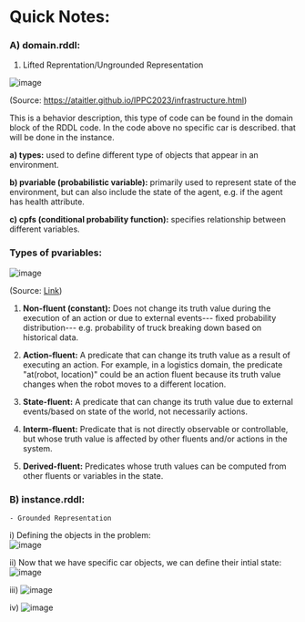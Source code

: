 # Quick Notes:

### A) domain.rddl:
  1.  Lifted Reprentation/Ungrounded Representation
   

![image](https://user-images.githubusercontent.com/129742046/232253763-e7a87679-2796-4a95-b909-97a35cc9a7f6.png)

(Source: https://ataitler.github.io/IPPC2023/infrastructure.html)

This is a behavior description, this type of code can be found in the domain block of the RDDL code. In the code above no specific car is described. that will be done in the instance.


**a) types:** used to define different type of objects that appear in an environment.

**b) pvariable (probabilistic variable):** primarily used to represent state of the environment, but can also include the state of the agent, e.g. if the agent has health attribute.

**c) cpfs (conditional probability function):** specifies relationship between different variables.


### Types of pvariables:

![image](https://user-images.githubusercontent.com/129742046/232253581-a46eecbf-3e7f-4958-9fce-587c258b971b.png)

(Source: [Link](https://github.com/ataitler/pyRDDLGym/blob/main/docs/rddlgraph.png))


 1. **Non-fluent (constant):** Does not change its truth value during the execution of an action or due to external events--- fixed probability distribution--- e.g. probability of truck breaking down based on historical data.
    
 2. **Action-fluent:** A predicate that can change its truth value as a result of executing an action. For example, in a logistics domain, the predicate "at(robot, location)" could be an action fluent because its truth value changes when the robot moves to a different location.
    
 3. **State-fluent:** A predicate that can change its truth value due to external events/based on state of the world, not necessarily actions. 
    
 4. **Interm-fluent:** Predicate that is not directly observable or controllable, but whose truth value is affected by other fluents and/or actions in the system.
    
 5. **Derived-fluent:** Predicates whose truth values can be computed from other fluents or variables in the state. 
    
    
    
### B) instance.rddl:
    - Grounded Representation
    
    
i) Defining the objects in the problem:    
![image](https://user-images.githubusercontent.com/129742046/232256799-94255e80-3384-4f65-9dda-b7aa54dda466.png)


ii) Now that we have specific car objects, we can define their intial state:
![image](https://user-images.githubusercontent.com/129742046/232256845-08d0f2a0-3e6c-46fe-a683-2ee07aae6d06.png)

iii)
![image](https://user-images.githubusercontent.com/129742046/232256896-1d7e9437-9b89-4919-bd67-fa2bf8952101.png)

iv) 
![image](https://user-images.githubusercontent.com/129742046/232257008-cd83534c-acfd-4eb5-b72e-a6060d639fd4.png)


